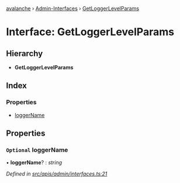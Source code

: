 [avalanche](../README.md) › [Admin-Interfaces](../modules/admin_interfaces.md) › [GetLoggerLevelParams](admin_interfaces.getloggerlevelparams.md)

# Interface: GetLoggerLevelParams

## Hierarchy

* **GetLoggerLevelParams**

## Index

### Properties

* [loggerName](admin_interfaces.getloggerlevelparams.md#optional-loggername)

## Properties

### `Optional` loggerName

• **loggerName**? : *string*

*Defined in [src/apis/admin/interfaces.ts:21](https://github.com/ava-labs/avalanchejs/blob/62a14d4/src/apis/admin/interfaces.ts#L21)*
